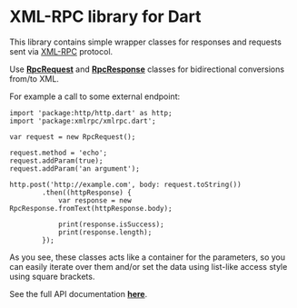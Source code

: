 # XML-RPC library for Dart

This library contains simple wrapper classes for responses and requests sent via [XML-RPC](http://en.wikipedia.org/wiki/XML-RPC) protocol.

Use [**RpcRequest**](lib/src/rpc_request.dart) and [**RpcResponse**](lib/src/rpc_response.dart) classes for bidirectional conversions from/to XML.

For example a call to some external endpoint:

    import 'package:http/http.dart' as http;
    import 'package:xmlrpc/xmlrpc.dart';

    var request = new RpcRequest();

    request.method = 'echo';
    request.addParam(true);
    request.addParam('an argument');

    http.post('http://example.com', body: request.toString())
            .then((httpResponse) {
                var response = new RpcResponse.fromText(httpResponse.body);

                print(response.isSuccess);
                print(response.length);
            });

As you see, these classes acts like a container for the parameters,
so you can easily iterate over them and/or set the data using list-like
access style using square brackets.

See the full API documentation [**here**](http://o-nix.me/dart-xmlrpc/xmlrpc.html).
